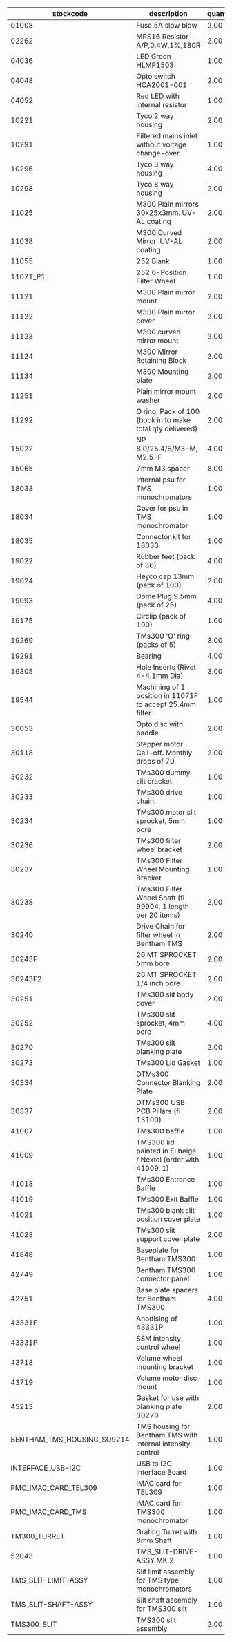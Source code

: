 |stockcode|description|quantity|location|
|---------|-----------|--------|--------|
|01008|Fuse 5A slow blow|2.00||
|02262|MRS16 Resistor A/P,0.4W,1%,180R|2.00||
|04036|LED Green HLMP1503|1.00||
|04048|Opto switch  HOA2001-001|2.00||
|04052|Red LED with internal resistor|1.00||
|10221|Tyco 2 way housing|2.00||
|10291|Filtered mains inlet without voltage change-over|1.00||
|10296|Tyco 3 way housing|4.00||
|10298|Tyco 8 way housing|2.00||
|11025|M300 Plain mirrors 30x25x3mm.  UV-AL coating|2.00||
|11038|M300 Curved Mirror.  UV-AL coating|2.00||
|11055|252 Blank|1.00||
|11071_P1|252 6-Position Filter Wheel|1.00||
|11121|M300 Plain mirror mount|2.00||
|11122|M300 Plain mirror cover|2.00||
|11123|M300 curved mirror mount|2.00||
|11124|M300 Mirror Retaining Block|2.00||
|11134|M300 Mounting plate|2.00||
|11251|Plain mirror mount washer|2.00||
|11292|O ring. Pack of 100 (book in to make total qty delivered)|2.00||
|15022|NP 8.0/25.4/B/M3-M, M2.5-F|4.00||
|15065|7mm M3 spacer|8.00||
|18033|Internal psu for TMS monochromators|1.00||
|18034|Cover for psu in TMS monochromator|1.00||
|18035|Connector kit for 18033|1.00||
|19022|Rubber feet (pack of 36)|4.00||
|19024|Heyco cap 13mm (pack of 100)|2.00| |
|19093|Dome Plug 9.5mm (pack of 25)|4.00||
|19175|Circlip (pack of 100)|1.00||
|19269|TMs300 'O' ring  (packs of 5)|3.00||
|19291|Bearing|4.00||
|19305|Hole Inserts (Rivet 4-4.1mm Dia)|3.00| |
|19544|Machining of 1 position in 11071F to accept 25.4mm filter|1.00| |
|30053|Opto disc with paddle|2.00||
|30118|Stepper motor.  Call-off.  Monthly drops of 70|2.00||
|30232|TMs300 dummy slit bracket|1.00||
|30233|TMs300 drive chain.|1.00||
|30234|TMs300 motor slit sprocket, 5mm bore|1.00||
|30236|TMs300 filter wheel bracket|2.00||
|30237|TMs300 Filter Wheel Mounting Bracket|1.00||
|30238|TMs300 Filter Wheel Shaft (fi 99904, 1 length per 20 items)|2.00||
|30240|Drive Chain for filter wheel in Bentham TMS|2.00||
|30243F|26 MT SPROCKET 5mm bore|2.00||
|30243F2|26 MT SPROCKET 1/4 inch bore|2.00||
|30251|TMs300 slit body cover|2.00||
|30252|TMs300 slit sprocket, 4mm bore|4.00||
|30270|TMs300 slit blanking plate|2.00||
|30273|TMs300 Lid Gasket|1.00||
|30334|DTMs300 Connector Blanking Plate|2.00||
|30337|DTMs300 USB PCB Pillars (fi 15100)|2.00||
|41007|TMs300 baffle|1.00||
|41009|TMS300 lid painted in EI beige / Nextel (order with 41009_1)|1.00||
|41018|TMs300 Entrance Baffle|1.00||
|41019|TMs300 Exit Baffle|1.00||
|41021|TMs300 blank slit position cover plate|1.00||
|41023|TMs300 slit support cover plate|2.00||
|41848|Baseplate for Bentham TMS300|1.00||
|42749|Bentham TMS300 connector panel|1.00||
|42751|Base plate spacers for Bentham TMS300|4.00||
|43331F|Anodising of 43331P|1.00||
|43331P|SSM intensity control wheel|1.00||
|43718|Volume wheel mounting bracket|1.00||
|43719|Volume motor disc mount|1.00||
|45213|Gasket for use with blanking plate 30270|2.00||
|BENTHAM_TMS_HOUSING_SO9214|TMS housing for Bentham TMS with internal intensity control|1.00||
|INTERFACE_USB-I2C|USB to I2C Interface Board|1.00||
|PMC_IMAC_CARD_TEL309|IMAC card for TEL309|1.00||
|PMC_IMAC_CARD_TMS|IMAC card for TMS300 monochromator|1.00||
|TM300_TURRET|Grating Turret with 8mm Shaft|1.00||
|52043|TMS_SLIT-DRIVE-ASSY MK.2|1.00||
|TMS_SLIT-LIMIT-ASSY|Slit limit assembly for TMS type monochromators|1.00||
|TMS_SLIT-SHAFT-ASSY|Slit shaft assembly for TMS300 slit|1.00||
|TMS300_SLIT|TMS300 slit assembly|2.00||
